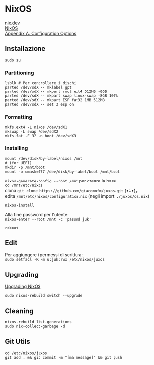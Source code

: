 # NixOS

[nix.dev](https://nix.dev/)  
[NixOS](https://nixos.org/manual/nixos/stable/)  
[Appendix A. Configuration Options](https://nixos.org/manual/nixos/stable/options)

## Installazione

`sudo su`

### Partitioning
```console
lsblk # Per controllare i dischi
parted /dev/sdX -- mklabel gpt
parted /dev/sdX -- mkpart root ext4 512MB -8GB
parted /dev/sdX -- mkpart swap linux-swap -8GB 100%
parted /dev/sdX -- mkpart ESP fat32 1MB 512MB
parted /dev/sdX -- set 3 esp on
```
### Formatting
```console
mkfs.ext4 -L nixos /dev/sdX1
mkswap -L swap /dev/sdX2
mkfs.fat -F 32 -n boot /dev/sdX3
```
### Installing
```console
mount /dev/disk/by-label/nixos /mnt
# (for UEFI)
mkdir -p /mnt/boot
mount -o umask=077 /dev/disk/by-label/boot /mnt/boot
```

`nixos-generate-config --root /mnt` per creare la base  
`cd /mnt/etc/nixos`  
clona `git clone https://github.com/giacomofm/juxos.git` (•̀ᴗ•́)و  
edita `/mnt/etc/nixos/configuration.nix` (negli import: `./juxos/os.nix`)  

`nixos-install`

Alla fine password per l'utente:  
`nixos-enter --root /mnt -c 'passwd juk'`

`reboot`

## Edit

Per aggiungere i permessi di scrittura:  
`sudo setfacl -R -m u:juk:rwx /etc/nixos/juxos`

## Upgrading

[Upgrading NixOS](https://nixos.org/manual/nixos/stable/#sec-upgrading)

```console
sudo nixos-rebuild switch --upgrade
```

## Cleaning

`nixos-rebuild list-generations`  
`sudo nix-collect-garbage -d`

## Git Utils

```console
cd /etc/nixos/juxos
git add . && git commit -m "[ma message]" && git push
```
